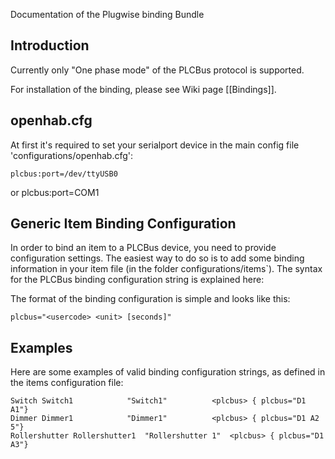 Documentation of the Plugwise binding Bundle

## Introduction

Currently only "One phase mode" of the PLCBus protocol is supported.

For installation of the binding, please see Wiki page [[Bindings]].

## openhab.cfg

At first it's required to set your serialport device in the main config file 'configurations/openhab.cfg':

    plcbus:port=/dev/ttyUSB0
or
    plcbus:port=COM1

## Generic Item Binding Configuration

In order to bind an item to a PLCBus device, you need to provide configuration settings. The easiest way to do so is to add some binding information in your item file (in the folder configurations/items`). The syntax for the PLCBus binding configuration string is explained here:

The format of the binding configuration is simple and looks like this:

    plcbus="<usercode> <unit> [seconds]"

## Examples

Here are some examples of valid binding configuration strings, as defined in the items configuration file:

    Switch Switch1	          "Switch1"          <plcbus> { plcbus="D1 A1"}
    Dimmer Dimmer1	          "Dimmer1"          <plcbus> { plcbus="D1 A2 5"}
    Rollershutter Rollershutter1  "Rollershutter 1"  <plcbus> { plcbus="D1 A3"}